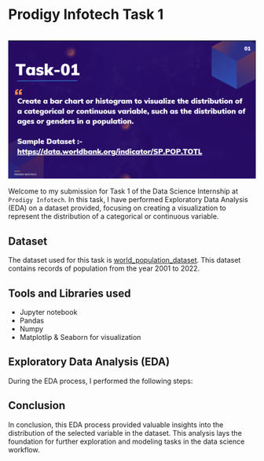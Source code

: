 # Prodigy Infotech Task 1
<br>
<img src="https://github.com/Ksheeraja23/Prodigy_infotech_task1/blob/main/ds1.png">

Welcome to my submission for Task 1 of the Data Science Internship at `Prodigy Infotech`. In this task, I have performed Exploratory Data Analysis (EDA) on a dataset provided, focusing on creating a visualization to represent the distribution of a categorical or continuous variable.

## Dataset

The dataset used for this task is <a href="https://github.com/kindo-tk/PRODIGY_DS_01/blob/main/worldpopulationdata.csv">world_population_dataset</a>. This dataset contains records of population from the year 2001 to 2022. 

## Tools and Libraries used
- Jupyter notebook
- Pandas
- Numpy
- Matplotlip & Seaborn for visualization

## Exploratory Data Analysis (EDA)
During the EDA process, I performed the following steps:




## Conclusion

In conclusion, this EDA process provided valuable insights into the distribution of the selected variable in the dataset. This analysis lays the foundation for further exploration and modeling tasks in the data science workflow.
